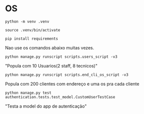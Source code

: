 # OS

```
python -m venv .venv
```

```
source .venv/bin/activate
```

```
pip install requirements
```


Nao use os comandos abaixo muitas vezes.


```
python manage.py runscript scripts.users_script -v3
```
"Popula com 10 Usuarios(2 staff, 8 tecnicos)"

```
python manage.py runscript scripts.end_cli_os_script -v3
```
Popula com 200 clientes com endereço e uma os pra cada cliente

```
python manage.py test authentication.tests.test_model.CustomUserTestCase
```
"Testa a model do app de autenticação"